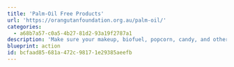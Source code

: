 ```yaml
---
title: 'Palm-Oil Free Products'
url: 'https://orangutanfoundation.org.au/palm-oil/'
categories:
  - a68b7a57-c0a5-4b27-81d2-93a19f2787a1
description: 'Make sure your makeup, biofuel, popcorn, candy, and other [various products](https://www.ethicalconsumer.org/palm-oil/palm-oil-free-list) are palm-oil free. The World Wildlife Fund estimates that 48 football fields worth of rainforest are cut down every minute! It’s estimated that palm oil plantations now cover around 27 million hectares. The forests being clear cut are often habitat for orangutans, who will be completely gone within 5-10 years at this rate.'
blueprint: action
id: bcfaad85-681a-472c-9817-1e29385aeefb
---
```

